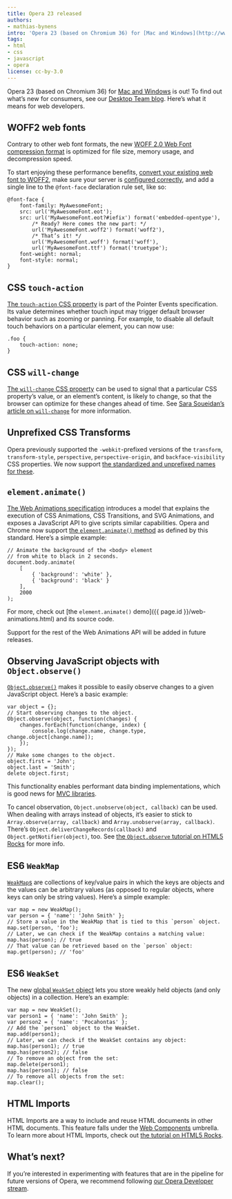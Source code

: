 ```yaml
---
title: Opera 23 released
authors:
- mathias-bynens
intro: 'Opera 23 (based on Chromium 36) for [Mac and Windows](http://www.opera.com/computer) is out! To find out what’s new for consumers, see our [Desktop Team blog](http://www.opera.com/blogs/desktop/2014/07/heart-icon-opera-23-for-windows-and-mac/). Here’s what it means for web developers.'
tags:
- html
- css
- javascript
- opera
license: cc-by-3.0
---
```


Opera 23 (based on Chromium 36) for [Mac and Windows](http://www.opera.com/computer) is out! To find out what’s new for consumers, see our [Desktop Team blog](http://www.opera.com/blogs/desktop/2014/07/heart-icon-opera-23-for-windows-and-mac/). Here’s what it means for web developers.

## WOFF2 web fonts

Contrary to other web font formats, the new [WOFF 2.0 Web Font compression format](http://dev.w3.org/webfonts/WOFF2/spec/) is optimized for file size, memory usage, and decompression speed.

To start enjoying these performance benefits, [convert your existing web font to WOFF2](https://gist.github.com/sergejmueller/cf6b4f2133bcb3e2f64a#ttf-to-woff2-converting), make sure your server is [configured correctly](https://github.com/h5bp/server-configs-test/blob/005c3e35ec06e0426c6c5039e8aaac46bf2fd4f4/src/default_tests.js#L475-L481), and add a single line to the `@font-face` declaration rule set, like so:

	@font-face {
		font-family: MyAwesomeFont;
		src: url('MyAwesomeFont.eot');
		src: url('MyAwesomeFont.eot?#iefix') format('embedded-opentype'),
			/* Ready? Here comes the new part: */
			url('MyAwesomeFont.woff2') format('woff2'),
			/* That’s it! */
			url('MyAwesomeFont.woff') format('woff'),
			url('MyAwesomeFont.ttf') format('truetype');
		font-weight: normal;
		font-style: normal;
	}

## CSS `touch-action`

[The `touch-action` CSS property](https://dvcs.w3.org/hg/pointerevents/raw-file/tip/pointerEvents.html#the-touch-action-css-property) is part of the Pointer Events specification. Its value determines whether touch input may trigger default browser behavior such as zooming or panning. For example, to disable all default touch behaviors on a particular element, you can now use:

	.foo {
		touch-action: none;
	}

## CSS `will-change`

[The `will-change` CSS property](http://dev.w3.org/csswg/css-will-change/#will-change) can be used to signal that a particular CSS property’s value, or an element’s content, is likely to change, so that the browser can optimize for these changes ahead of time. See [Sara Soueidan’s article on `will-change`](https://dev.opera.com/articles/css-will-change-property/) for more information.

## Unprefixed CSS Transforms

Opera previously supported the `-webkit`-prefixed versions of the `transform`, `transform-style`, `perspective`, `perspective-origin`, and `backface-visibility` CSS properties. We now support [the standardized and unprefixed names for these](http://dev.w3.org/csswg/css-transforms/).

## `element.animate()`

[The Web Animations specification](http://dev.w3.org/fxtf/web-animations/) introduces a model that explains the execution of CSS Animations, CSS Transitions, and SVG Animations, and exposes a JavaScript API to give scripts similar capabilities. Opera and Chrome now support [the `element.animate()` method](http://dev.w3.org/fxtf/web-animations/#extensions-to-the-element-interface) as defined by this standard. Here’s a simple example:

	// Animate the background of the <body> element
	// from white to black in 2 seconds.
	document.body.animate(
		[
			{ 'background': 'white' },
			{ 'background': 'black' }
		],
		2000
	);

For more, check out [the `element.animate()` demo]({{ page.id }}/web-animations.html) and its source code.

Support for the rest of the Web Animations API will be added in future releases.

## Observing JavaScript objects with `Object.observe()`

[`Object.observe()`](http://wiki.ecmascript.org/doku.php?id=harmony:observe) makes it possible to easily observe changes to a given JavaScript object. Here’s a basic example:

	var object = {};
	// Start observing changes to the object.
	Object.observe(object, function(changes) {
		changes.forEach(function(change, index) {
			console.log(change.name, change.type, change.object[change.name]);
		});
	});
	// Make some changes to the object.
	object.first = 'John';
	object.last = 'Smith';
	delete object.first;

This functionality enables performant data binding implementations, which is good news for [MVC libraries](http://todomvc.com/).

To cancel observation, `Object.unobserve(object, callback)` can be used. When dealing with arrays instead of objects, it’s easier to stick to `Array.observe(array, callback)` and `Array.unobserve(array, callback)`. There’s `Object.deliverChangeRecords(callback)` and `Object.getNotifier(object)`, too. See [the `Object.observe` tutorial on HTML5 Rocks](http://www.html5rocks.com/en/tutorials/es7/observe/) for more info.

## ES6 `WeakMap`

[`WeakMap`s](http://ecma-international.org/ecma-262/6.0/#sec-weakmap-objects) are collections of key/value pairs in which the keys are objects and the values can be arbitrary values (as opposed to regular objects, where keys can only be string values). Here’s a simple example:

	var map = new WeakMap();
	var person = { 'name': 'John Smith' };
	// Store a value in the WeakMap that is tied to this `person` object.
	map.set(person, 'foo');
	// Later, we can check if the WeakMap contains a matching value:
	map.has(person); // true
	// That value can be retrieved based on the `person` object:
	map.get(person); // 'foo'

## ES6 `WeakSet`

The new [global `WeakSet` object](http://ecma-international.org/ecma-262/6.0/#sec-weakset-objects) lets you store weakly held objects (and only objects) in a collection. Here’s an example:

	var map = new WeakSet();
	var person1 = { 'name': 'John Smith' };
	var person2 = { 'name': 'Pocahontas' };
	// Add the `person1` object to the WeakSet.
	map.add(person1);
	// Later, we can check if the WeakSet contains any object:
	map.has(person1); // true
	map.has(person2); // false
	// To remove an object from the set:
	map.delete(person1);
	map.has(person1); // false
	// To remove all objects from the set:
	map.clear();

## HTML Imports

HTML Imports are a way to include and reuse HTML documents in other HTML documents. This feature falls under the [Web Components](http://webcomponents.org/) umbrella. To learn more about HTML Imports, check out [the tutorial on HTML5 Rocks](http://www.html5rocks.com/en/tutorials/webcomponents/imports/).

## What’s next?

If you’re interested in experimenting with features that are in the pipeline for future versions of Opera, we recommend following [our Opera Developer stream](http://www.opera.com/developer).
